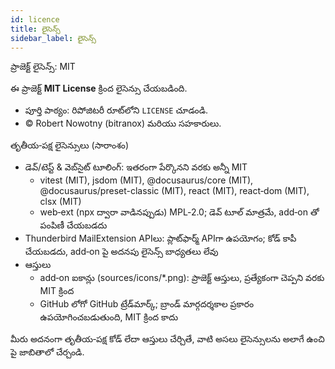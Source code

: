 ```yaml
---
id: licence
title: లైసెన్స్
sidebar_label: లైసెన్స్
---
```


ప్రాజెక్ట్ లైసెన్స్: MIT

ఈ ప్రాజెక్ట్ **MIT License** క్రింద లైసెన్సు చేయబడింది.

- పూర్తి పాఠ్యం: రిపోజిటరీ రూట్‌లోని `LICENSE` చూడండి.
- © Robert Nowotny (bitranox) మరియు సహకారులు.

తృతీయ‑పక్ష లైసెన్సులు (సారాంశం)

- డెవ్/టెస్ట్ & వెబ్‌సైట్ టూలింగ్: ఇతరంగా పేర్కొనని వరకు అన్నీ MIT
  - vitest (MIT), jsdom (MIT), @docusaurus/core (MIT), @docusaurus/preset-classic (MIT), react (MIT), react‑dom (MIT), clsx (MIT)
  - web‑ext (npx ద్వారా వాడినప్పుడు) MPL‑2.0; డెవ్ టూల్ మాత్రమే, add‑on తో పంపిణీ చేయబడదు
- Thunderbird MailExtension APIలు: ప్లాట్‌ఫార్మ్ APIగా ఉపయోగం; కోడ్ కాపీ చేయబడదు, add‑on పై అదనపు లైసెన్స్ బాధ్యతలు లేవు
- ఆస్తులు
  - add‑on ఐకాన్లు (sources/icons/\*.png): ప్రాజెక్ట్ ఆస్తులు, ప్రత్యేకంగా చెప్పని వరకు MIT క్రింద
  - GitHub లోగో GitHub ట్రేడ్‌మార్క్; బ్రాండ్ మార్గదర్శకాల ప్రకారం ఉపయోగించబడుతుంది, MIT క్రింద కాదు

మీరు అదనంగా తృతీయ‑పక్ష కోడ్ లేదా ఆస్తులు చేర్చితే, వాటి అసలు లైసెన్సులను అలాగే ఉంచి పై జాబితాలో చేర్చండి.
